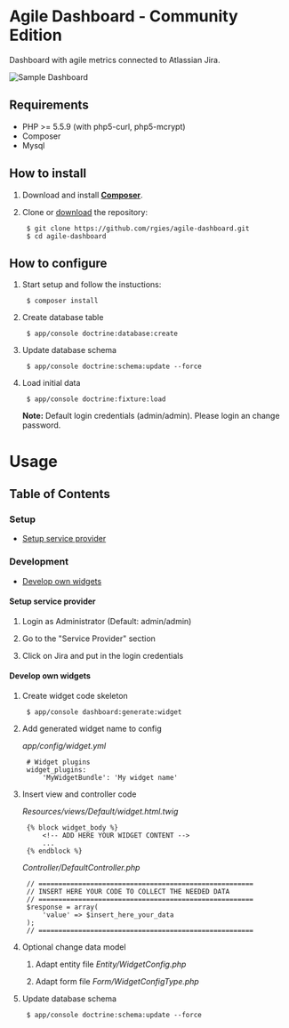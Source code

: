 # Agile Dashboard - Community Edition
Dashboard with agile metrics connected to Atlassian Jira.

![Sample Dashboard](http://metrics.rgies.de/agile-dashboard3.jpg)

## Requirements

* PHP >= 5.5.9 (with php5-curl, php5-mcrypt)
* Composer
* Mysql

## How to install

1. Download and install **[Composer](http://getcomposer.org/download)**.

2. Clone or [download](https://github.com/rgies/agile-dashboard/archive/master.zip) the repository:

		$ git clone https://github.com/rgies/agile-dashboard.git
		$ cd agile-dashboard

## How to configure

1. Start setup and follow the instuctions:

		$ composer install

2. Create database table

		$ app/console doctrine:database:create
    
3. Update database schema

		$ app/console doctrine:schema:update --force
		
4. Load initial data

        $ app/console doctrine:fixture:load
    
    **Note:**
    Default login credentials (admin/admin). Please login an change password.    
    
# Usage

## Table of Contents

### Setup
- [Setup service provider](#setup-service-provider)

### Development
- [Develop own widgets](#develop-own-widgets)    
    
#### Setup service provider

1. Login as Administrator (Default: admin/admin)

2. Go to the "Service Provider" section

3. Click on Jira and put in the login credentials

#### Develop own widgets

1. Create widget code skeleton

        $ app/console dashboard:generate:widget
        
2. Add generated widget name to config 

    _app/config/widget.yml_

        # Widget plugins
        widget_plugins:
            'MyWidgetBundle': 'My widget name'

3. Insert view and controller code

    _Resources/views/Default/widget.html.twig_
    
        {% block widget_body %}
            <!-- ADD HERE YOUR WIDGET CONTENT -->
            ...
        {% endblock %}

    _Controller/DefaultController.php_
    
        // ======================================================
        // INSERT HERE YOUR CODE TO COLLECT THE NEEDED DATA
        // ======================================================
        $response = array(
            'value' => $insert_here_your_data
        );
        // ======================================================

4. Optional change data model

    1. Adapt entity file _Entity/WidgetConfig.php_
    
    2. Adapt form file _Form/WidgetConfigType.php_

5. Update database schema

		$ app/console doctrine:schema:update --force
